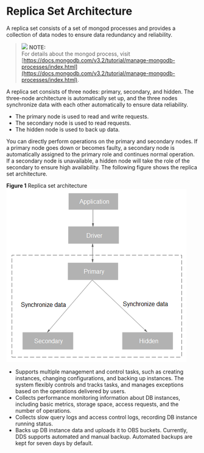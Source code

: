 # Replica Set Architecture<a name="dds_01_0012"></a>

A replica set consists of a set of mongod processes and provides a collection of data nodes to ensure data redundancy and reliability.

>![](/images/icon-note.gif) **NOTE:**   
>For details about the mongod process, visit  [https://docs.mongodb.com/v3.2/tutorial/manage-mongodb-processes/index.html](https://docs.mongodb.com/v3.2/tutorial/manage-mongodb-processes/index.html).  

A replica set consists of three nodes: primary, secondary, and hidden. The three-node architecture is automatically set up, and the three nodes synchronize data with each other automatically to ensure data reliability.

-   The primary node is used to read and write requests.
-   The secondary node is used to read requests.
-   The hidden node is used to back up data.

You can directly perform operations on the primary and secondary nodes. If a primary node goes down or becomes faulty, a secondary node is automatically assigned to the primary role and continues normal operation. If a secondary node is unavailable, a hidden node will take the role of the secondary to ensure high availability. The following figure shows the replica set architecture.

**Figure  1**  Replica set architecture<a name="fig4417616382"></a>  
![](figures/replica-set-architecture.png "replica-set-architecture")

-   Supports multiple management and control tasks, such as creating instances, changing configurations, and backing up instances. The system flexibly controls and tracks tasks, and manages exceptions based on the operations delivered by users.
-   Collects performance monitoring information about DB instances, including basic metrics, storage space, access requests, and the number of operations.
-   Collects slow query logs and access control logs, recording DB instance running status.
-   Backs up DB instance data and uploads it to OBS buckets. Currently, DDS supports automated and manual backup. Automated backups are kept for seven days by default.

